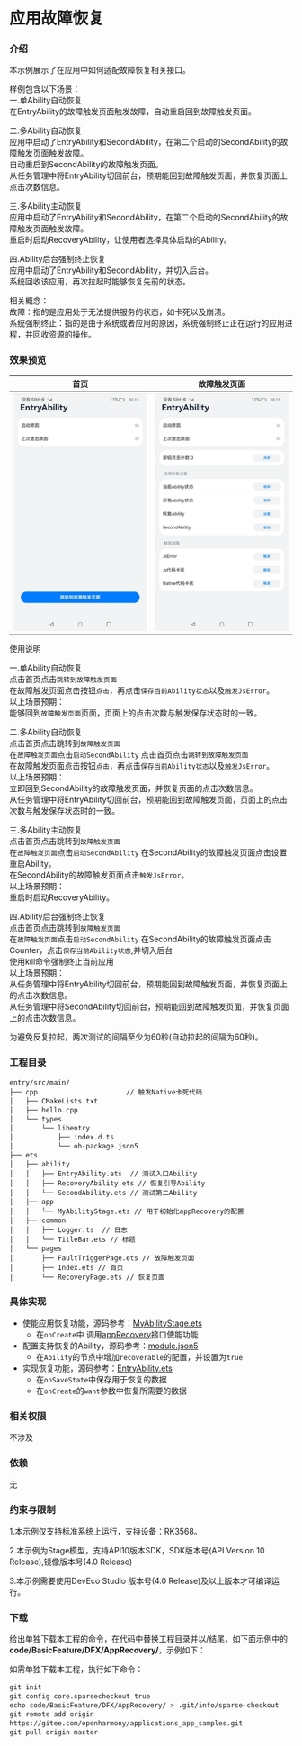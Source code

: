 # 应用故障恢复

### 介绍
本示例展示了在应用中如何适配故障恢复相关接口。

样例包含以下场景：\
一.单Ability自动恢复 \
在EntryAbility的故障触发页面触发故障，自动重启回到故障触发页面。

二.多Ability自动恢复 \
应用中启动了EntryAbility和SecondAbility，在第二个启动的SecondAbility的故障触发页面触发故障。 \
自动重启到SecondAbility的故障触发页面。 \
从任务管理中将EntryAbility切回前台，预期能回到故障触发页面，并恢复页面上点击次数信息。

三.多Ability主动恢复 \
应用中启动了EntryAbility和SecondAbility，在第二个启动的SecondAbility的故障触发页面触发故障。 \
重启时启动RecoveryAbility，让使用者选择具体启动的Ability。

四.Ability后台强制终止恢复 \
应用中启动了EntryAbility和SecondAbility，并切入后台。\
系统回收该应用，再次拉起时能够恢复先前的状态。

相关概念： \
故障：指的是应用处于无法提供服务的状态，如卡死以及崩溃。 \
系统强制终止：指的是由于系统或者应用的原因，系统强制终止正在运行的应用进程，并回收资源的操作。

### 效果预览
|首页|故障触发页面|
|---|---|
|![home](screenshots/devices/zh/entry_page.jpeg)|![fault](screenshots/devices/zh/fault_trigger_page.jpeg)|

使用说明

一.单Ability自动恢复 \
点击首页点击``跳转到故障触发页面`` \
在故障触发页面点击按钮``点击``，再点击``保存当前Ability状态``以及``触发JsError``。 \
以上场景预期：\
能够回到``故障触发页面``页面，页面上的点击次数与触发保存状态时的一致。

二.多Ability自动恢复 \
点击首页点击跳转到``故障触发页面`` \
在``故障触发页面``点击``启动SecondAbility``
点击首页点击``跳转到故障触发页面`` \
在故障触发页面点击按钮``点击``，再点击``保存当前Ability状态``以及``触发JsError``。 \
以上场景预期：\
立即回到SecondAbility的故障触发页面，并恢复页面的点击次数信息。\
从任务管理中将EntryAbility切回前台，预期能回到故障触发页面，页面上的点击次数与触发保存状态时的一致。

三.多Ability主动恢复 \
点击首页点击跳转到``故障触发页面`` \
在``故障触发页面``点击``启动SecondAbility``
在SecondAbility的故障触发页面点击设置重启Ability。 \
在SecondAbility的故障触发页面点击``触发JsError``。 \
以上场景预期：\
重启时启动RecoveryAbility。

四.Ability后台强制终止恢复 \
点击首页点击跳转到``故障触发页面`` \
在``故障触发页面``点击``启动SecondAbility``
在SecondAbility的故障触发页面点击Counter，点击``保存当前Ability状态``,并切入后台 \
使用kill命令强制终止当前应用 \
以上场景预期：\
从任务管理中将EntryAbility切回前台，预期能回到故障触发页面，并恢复页面上的点击次数信息。\
从任务管理中将SecondAbility切回前台，预期能回到故障触发页面，并恢复页面上的点击次数信息。

为避免反复拉起，两次测试的间隔至少为60秒(自动拉起的间隔为60秒)。
### 工程目录
```
entry/src/main/
├── cpp                      // 触发Native卡死代码
│   ├── CMakeLists.txt
│   ├── hello.cpp
│   └── types
│       └── libentry
│           ├── index.d.ts
│           └── oh-package.json5
├── ets
│   ├── ability
│   │   ├── EntryAbility.ets  // 测试入口Ability
│   │   ├── RecoveryAbility.ets // 恢复引导Ability
│   │   └── SecondAbility.ets // 测试第二Ability
│   ├── app
│   │   └── MyAbilityStage.ets // 用于初始化appRecovery的配置
│   ├── common
│   │   ├── Logger.ts  // 日志
│   │   └── TitleBar.ets // 标题
│   └── pages
│       ├── FaultTriggerPage.ets // 故障触发页面
│       ├── Index.ets // 首页
│       └── RecoveryPage.ets // 恢复页面
```

### 具体实现
* 使能应用恢复功能，源码参考：[MyAbilityStage.ets](entry/src/main/ets/app/MyAbilityStage.ets)
    * 在``onCreate``中 调用[appRecovery](https://gitee.com/openharmony/docs/blob/master/zh-cn/application-dev/dfx/apprecovery-guidelines.md)接口使能功能
* 配置支持恢复的Ability，源码参考：[module.json5](entry/src/main/module.json5)
    * 在``Ability``的节点中增加``recoverable``的配置，并设置为``true``
* 实现恢复功能，源码参考：[EntryAbility.ets](entry/src/main/ets/ability/EntryAbility.ets)
    * 在``onSaveState``中保存用于恢复的数据
    * 在``onCreate``的``want``参数中恢复所需要的数据

### 相关权限
不涉及

### 依赖
无

### 约束与限制

1.本示例仅支持标准系统上运行，支持设备：RK3568。

2.本示例为Stage模型，支持API10版本SDK，SDK版本号(API Version 10 Release),镜像版本号(4.0 Release)

3.本示例需要使用DevEco Studio 版本号(4.0 Release)及以上版本才可编译运行。

### 下载

给出单独下载本工程的命令，在代码中替换工程目录并以/结尾，如下面示例中的 **code/BasicFeature/DFX/AppRecovery/**，示例如下：

如需单独下载本工程，执行如下命令：

```
git init
git config core.sparsecheckout true
echo code/BasicFeature/DFX/AppRecovery/ > .git/info/sparse-checkout
git remote add origin https://gitee.com/openharmony/applications_app_samples.git
git pull origin master
```
